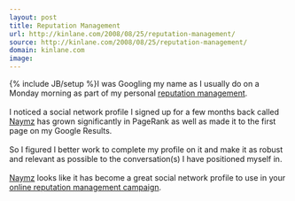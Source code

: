 ```yaml
---
layout: post
title: Reputation Management
url: http://kinlane.com/2008/08/25/reputation-management/
source: http://kinlane.com/2008/08/25/reputation-management/
domain: kinlane.com
image: 
---
```

{% include JB/setup %}I was Googling my name as I usually do on a Monday morning as part of my personal <a href="http://www.socialmediasquad.com/services/index.html">reputation management</a>.<br /><br />I noticed a social network profile I signed up for a few months back called <a href="http://www.naymz.com/">Naymz</a> has grown significantly in PageRank as well as made it to the first page on my Google Results.<br /><br />So I figured I better work to complete my profile on it and make it as robust and relevant as possible to the conversation(s) I have positioned myself in.<br /><br /><a href="http://www.naymz.com/">Naymz</a> looks like it has become a great social network profile to use in your <a href="http://www.socialmediasquad.com/services/index.html">online reputation management campaign</a>.